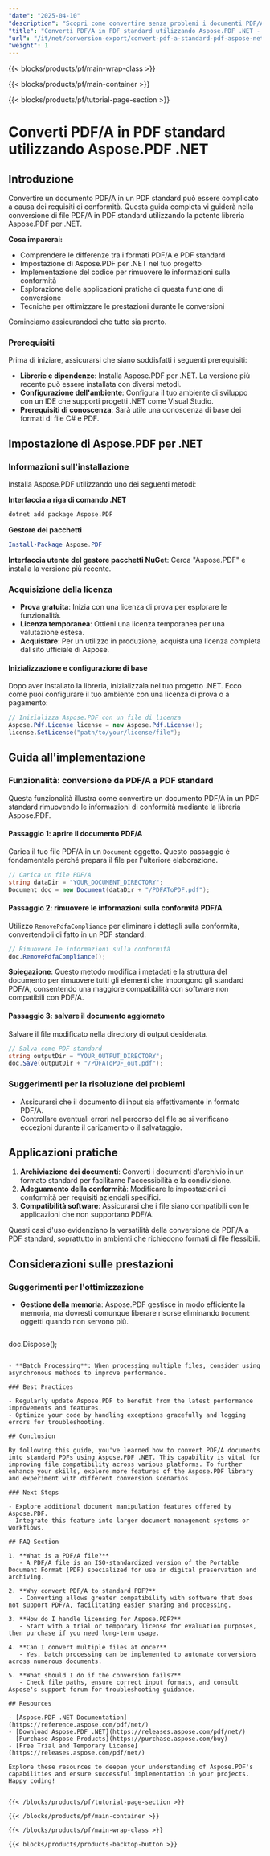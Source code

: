 ```yaml
---
"date": "2025-04-10"
"description": "Scopri come convertire senza problemi i documenti PDF/A in PDF standard utilizzando Aspose.PDF per .NET con questa guida dettagliata."
"title": "Converti PDF/A in PDF standard utilizzando Aspose.PDF .NET - Una guida completa"
"url": "/it/net/conversion-export/convert-pdf-a-standard-pdf-aspose-net/"
"weight": 1
---
```


{{< blocks/products/pf/main-wrap-class >}}

{{< blocks/products/pf/main-container >}}

{{< blocks/products/pf/tutorial-page-section >}}


# Converti PDF/A in PDF standard utilizzando Aspose.PDF .NET

## Introduzione

Convertire un documento PDF/A in un PDF standard può essere complicato a causa dei requisiti di conformità. Questa guida completa vi guiderà nella conversione di file PDF/A in PDF standard utilizzando la potente libreria Aspose.PDF per .NET.

**Cosa imparerai:**
- Comprendere le differenze tra i formati PDF/A e PDF standard
- Impostazione di Aspose.PDF per .NET nel tuo progetto
- Implementazione del codice per rimuovere le informazioni sulla conformità
- Esplorazione delle applicazioni pratiche di questa funzione di conversione
- Tecniche per ottimizzare le prestazioni durante le conversioni

Cominciamo assicurandoci che tutto sia pronto.

### Prerequisiti

Prima di iniziare, assicurarsi che siano soddisfatti i seguenti prerequisiti:

- **Librerie e dipendenze**: Installa Aspose.PDF per .NET. La versione più recente può essere installata con diversi metodi.
- **Configurazione dell'ambiente**: Configura il tuo ambiente di sviluppo con un IDE che supporti progetti .NET come Visual Studio.
- **Prerequisiti di conoscenza**: Sarà utile una conoscenza di base dei formati di file C# e PDF.

## Impostazione di Aspose.PDF per .NET

### Informazioni sull'installazione

Installa Aspose.PDF utilizzando uno dei seguenti metodi:

**Interfaccia a riga di comando .NET**
```bash
dotnet add package Aspose.PDF
```

**Gestore dei pacchetti**
```powershell
Install-Package Aspose.PDF
```

**Interfaccia utente del gestore pacchetti NuGet**: Cerca "Aspose.PDF" e installa la versione più recente.

### Acquisizione della licenza

- **Prova gratuita**: Inizia con una licenza di prova per esplorare le funzionalità.
- **Licenza temporanea**: Ottieni una licenza temporanea per una valutazione estesa.
- **Acquistare**: Per un utilizzo in produzione, acquista una licenza completa dal sito ufficiale di Aspose.

#### Inizializzazione e configurazione di base

Dopo aver installato la libreria, inizializzala nel tuo progetto .NET. Ecco come puoi configurare il tuo ambiente con una licenza di prova o a pagamento:

```csharp
// Inizializza Aspose.PDF con un file di licenza
Aspose.Pdf.License license = new Aspose.Pdf.License();
license.SetLicense("path/to/your/license/file");
```

## Guida all'implementazione

### Funzionalità: conversione da PDF/A a PDF standard

Questa funzionalità illustra come convertire un documento PDF/A in un PDF standard rimuovendo le informazioni di conformità mediante la libreria Aspose.PDF.

#### Passaggio 1: aprire il documento PDF/A

Carica il tuo file PDF/A in un `Document` oggetto. Questo passaggio è fondamentale perché prepara il file per l'ulteriore elaborazione.

```csharp
// Carica un file PDF/A
string dataDir = "YOUR_DOCUMENT_DIRECTORY";
Document doc = new Document(dataDir + "/PDFAToPDF.pdf");
```

#### Passaggio 2: rimuovere le informazioni sulla conformità PDF/A

Utilizzo `RemovePdfaCompliance` per eliminare i dettagli sulla conformità, convertendoli di fatto in un PDF standard.

```csharp
// Rimuovere le informazioni sulla conformità
doc.RemovePdfaCompliance();
```

**Spiegazione**: Questo metodo modifica i metadati e la struttura del documento per rimuovere tutti gli elementi che impongono gli standard PDF/A, consentendo una maggiore compatibilità con software non compatibili con PDF/A.

#### Passaggio 3: salvare il documento aggiornato

Salvare il file modificato nella directory di output desiderata. 

```csharp
// Salva come PDF standard
string outputDir = "YOUR_OUTPUT_DIRECTORY";
doc.Save(outputDir + "/PDFAToPDF_out.pdf");
```

### Suggerimenti per la risoluzione dei problemi

- Assicurarsi che il documento di input sia effettivamente in formato PDF/A.
- Controllare eventuali errori nel percorso del file se si verificano eccezioni durante il caricamento o il salvataggio.

## Applicazioni pratiche

1. **Archiviazione dei documenti**: Converti i documenti d'archivio in un formato standard per facilitarne l'accessibilità e la condivisione.
2. **Adeguamento della conformità**: Modificare le impostazioni di conformità per requisiti aziendali specifici.
3. **Compatibilità software**: Assicurarsi che i file siano compatibili con le applicazioni che non supportano PDF/A.

Questi casi d'uso evidenziano la versatilità della conversione da PDF/A a PDF standard, soprattutto in ambienti che richiedono formati di file flessibili.

## Considerazioni sulle prestazioni

### Suggerimenti per l'ottimizzazione

- **Gestione della memoria**: Aspose.PDF gestisce in modo efficiente la memoria, ma dovresti comunque liberare risorse eliminando `Document` oggetti quando non servono più. 
  
  ```csharp
doc.Dispose();
```

- **Batch Processing**: When processing multiple files, consider using asynchronous methods to improve performance.

### Best Practices

- Regularly update Aspose.PDF to benefit from the latest performance improvements and features.
- Optimize your code by handling exceptions gracefully and logging errors for troubleshooting.

## Conclusion

By following this guide, you've learned how to convert PDF/A documents into standard PDFs using Aspose.PDF .NET. This capability is vital for improving file compatibility across various platforms. To further enhance your skills, explore more features of the Aspose.PDF library and experiment with different conversion scenarios.

### Next Steps

- Explore additional document manipulation features offered by Aspose.PDF.
- Integrate this feature into larger document management systems or workflows.

## FAQ Section

1. **What is a PDF/A file?**
   - A PDF/A file is an ISO-standardized version of the Portable Document Format (PDF) specialized for use in digital preservation and archiving.

2. **Why convert PDF/A to standard PDF?**
   - Converting allows greater compatibility with software that does not support PDF/A, facilitating easier sharing and processing.

3. **How do I handle licensing for Aspose.PDF?**
   - Start with a trial or temporary license for evaluation purposes, then purchase if you need long-term usage.

4. **Can I convert multiple files at once?**
   - Yes, batch processing can be implemented to automate conversions across numerous documents.

5. **What should I do if the conversion fails?**
   - Check file paths, ensure correct input formats, and consult Aspose's support forum for troubleshooting guidance.

## Resources

- [Aspose.PDF .NET Documentation](https://reference.aspose.com/pdf/net/)
- [Download Aspose.PDF .NET](https://releases.aspose.com/pdf/net/)
- [Purchase Aspose Products](https://purchase.aspose.com/buy)
- [Free Trial and Temporary License](https://releases.aspose.com/pdf/net/)

Explore these resources to deepen your understanding of Aspose.PDF's capabilities and ensure successful implementation in your projects. Happy coding!


{{< /blocks/products/pf/tutorial-page-section >}}

{{< /blocks/products/pf/main-container >}}

{{< /blocks/products/pf/main-wrap-class >}}

{{< blocks/products/products-backtop-button >}}